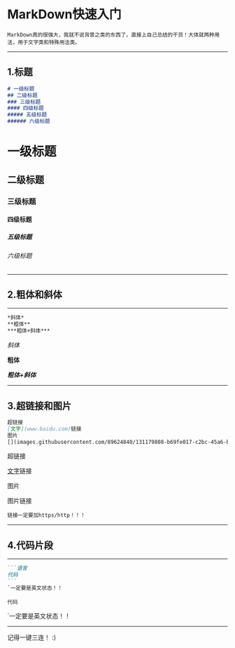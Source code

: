 # MarkDown快速入门
```
MarkDown真的很强大，我就不说背景之类的东西了，直接上自己总结的干货！大体就两种用法，用于文字类和特殊用法类。
```
***
## 1.标题
```MarkDown
# 一级标题
## 二级标题
### 三级标题
#### 四级标题
##### 五级标题
###### 六级标题
```
# 一级标题

## 二级标题

### 三级标题

#### 四级标题

##### 五级标题

###### 六级标题
***
## 2.粗体和斜体
***
```MarkDown
*斜体*
**粗体**
***粗体+斜体***
```
*斜体*

**粗体**

***粗体+斜体***
***
## 3.超链接和图片
```MarkDown
超链接
[文字](www.baidu.com)链接
图片
[](images.githubusercontent.com/89624840/131179808-b69fe017-c2bc-45a6-bc89-f83803047173.png)图片链接
```
超链接

[文字](https://www.baidu.com)链接

图片

[](https://images.githubusercontent.com/89624840/131179808-b69fe017-c2bc-45a6-bc89-f83803047173.png)图片链接

```
链接一定要加https/http！！！
```
***
## 4.代码片段
***
````markdown
```语言
代码
```
`一定要是英文状态！！
````
```语言
代码
```
`一定要是英文状态！！
***
记得一键三连！
:)
